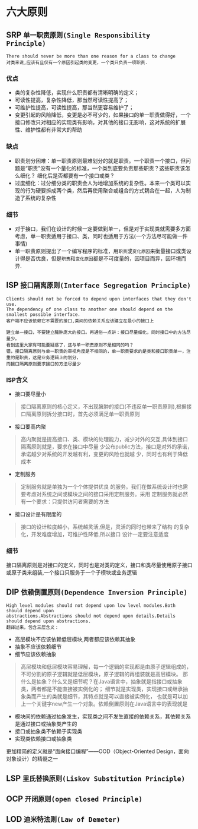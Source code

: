 # 六大原则

## SRP `单一职责原则(Single Responsibility Principle)`
 
    There should never be more than one reason for a class to change
    对类来说,应该有且仅有一个原因引起类的变更，一个类只负责一项职责.

### 优点
* 类的复杂性降低，实现什么职责都有清晰明确的定义；
* 可读性提高，复杂性降低，那当然可读性提高了；
* 可维护性提高，可读性提高，那当然更容易维护了；
* 变更引起的风险降低，变更是必不可少的，如果接口的单一职责做得好，一个接口修改只对相应的实现类有影响，对其他的接口无影响，这对系统的扩展性、维护性都有非常大的帮助

### 缺点
* 职责划分困难：单一职责原则最难划分的就是职责。一个职责一个接口，但问题是“职责”没有一个量化的标准，一个类到底要负责那些职责？这些职责该怎么细化？ 细化后是否都要有一个接口或类？
* 过度细化：过分细分类的职责会人为地增加系统的复杂性。本来一个类可以实现的行为硬要拆成两个类，然后再使用聚合或组合的方式耦合在一起，人为制造了系统的复杂性

### 细节
* 对于接口，我们在设计的时候一定要做到单一，但是对于实现类就需要多方面考虑，单一职责适用于接口、类，同时也适用于方法(一个方法尽可能做一件事情)
* 单一职责原则提出了一个编写程序的标准，用`职责`或`变化原因`来衡量接口或类设计得是否优良，但是`职责`和`变化原因`都是不可度量的，因项目而异，因环境而异.


## ISP `接口隔离原则(Interface Segregation Principle)`

    Clients should not be forced to depend upon interfaces that they don't use.
    The dependency of one class to another one should depend on the smallest possible interface.
    客户端不应该依赖它不需要的接口,类间的依赖关系应该建立在最小的接口上
    
    建立单一接口，不要建立臃肿庞大的接口。再通俗一点讲：接口尽量细化，同时接口中的方法尽量少。
    看到这里大家有可能要疑惑了，这与单一职责原则不是相同的吗？
    错，接口隔离原则与单一职责的审视角度是不相同的，单一职责要求的是类和接口职责单一，注重的是职责，这是业务逻辑上的划分，
    而接口隔离原则要求接口的方法尽量少

### ISP含义
* 接口要尽量小 
>接口隔离原则的核心定义，不出现臃肿的接口(不违反单一职责原则),根据接口隔离原则拆分接口时，首先必须满足单一职责原则
* 接口要高内聚
>高内聚就是提高接口、类、模块的处理能力，减少对外的交互,具体到接口隔离原则就是，要求在接口中尽量 少公布public方法，接口是对外的承诺，
  承诺越少对系统的开发越有利，变更的风险也就越 少，同时也有利于降低成本
* 定制服务
>定制服务就是单独为一个个体提供优良
的服务。我们在做系统设计时也需要考虑对系统之间或模块之间的接口采用定制服务。采用
定制服务就必然有一个要求：只提供访问者需要的方法
* 接口设计是有限度的
>接口的设计粒度越小，系统越灵活,但是，灵活的同时也带来了结构 的复杂化，开发难度增加，可维护性降低,所以接口 设计一定要注意适度

### 细节
接口隔离原则是对接口的定义，同时也是对类的定义，接口和类尽量使用原子接口或原子类来组装,一个接口只服务于一个子模块或业务逻辑

## DIP `依赖倒置原则(Dependence Inversion Principle)`
    High level modules should not depend upon low level modules.Both should depend upon
    abstractions.Abstractions should not depend upon details.Details should depend upon abstractions.
    翻译过来，包含三层含义：
* 高层模块不应该依赖低层模块,两者都应该依赖其抽象
* 抽象不应该依赖细节
* 细节应该依赖抽象
  
>高层模块和低层模块容易理解，每一个逻辑的实现都是由原子逻辑组成的，不可分割的原子逻辑就是低层模块，原子逻辑的再组装就是高层模块。
那什么是抽象？什么又是细节呢？在Java语言中，抽象就是指接口或抽象类，两者都是不能直接被实例化的； 细节就是实现类，实现接口或继承抽象类而产生的类就是细节，其特点就是可以直接被实例化，
也就是可以加上一个关键字new产生一个对象。依赖倒置原则在Java语言中的表现就是

* 模块间的依赖通过抽象发生，实现类之间不发生直接的依赖关系，其依赖关系是通过接口或抽象类产生的
* 接口或抽象类不依赖于实现类
* 实现类依赖接口或抽象类

更加精简的定义就是“面向接口编程”——OOD（Object-Oriented Design，面向对象设计）的精髓之一




## LSP `里氏替换原则(Liskov Substitution Principle)`


## OCP `开闭原则(open closed Principle)`


## LOD `迪米特法则(Law of Demeter)`